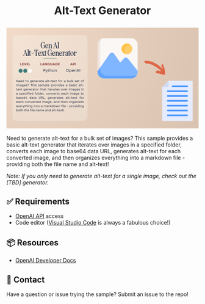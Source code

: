 # <p align="center">Alt-Text Generator</p>

![An image of an app mock-up for the alt-text generator.](alt-text-generator.png)

Need to generate alt-text for a bulk set of images? This sample provides a basic alt-text generator that iterates over images in a specified folder, converts each image to base64 data URL, generates alt-text for each converted image, and then organizes everything into a markdown file - providing both the file name and alt-text!

*Note: If you only need to generate alt-text for a single image, check out the [TBD] generator.*

## ✅ Requirements

- [OpenAI API](https://platform.openai.com/signup) access
- Code editor ([Visual Studio Code](https://code.visualstudio.com/) is always a fabulous choice!)

## 📦 Resources

- [OpenAI Developer Docs](https://platform.openai.com/docs/overview)

## 🚨 Contact

Have a question or issue trying the sample? Submit an issue to the repo!


